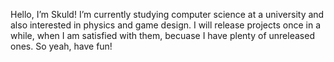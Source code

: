 Hello, I’m Skuld!
I’m currently studying computer science at a university and also interested in physics and game design.
I will release projects once in a while, when I am satisfied with them, becuase I have plenty of unreleased ones.
So yeah, have fun!

